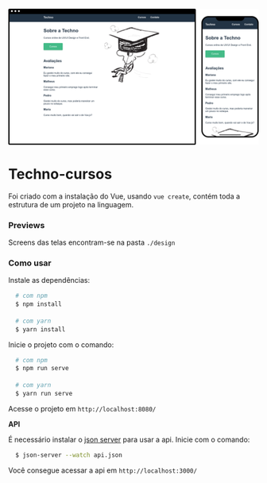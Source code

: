 ![banner](https://raw.githubusercontent.com/lucianesantcs/origamid-vue/master/techno-cursos/design/mockup.png)

# Techno-cursos

Foi criado com a instalação do Vue, usando `vue create`, contém toda a estrutura de um projeto na linguagem.

### Previews

Screens das telas encontram-se na pasta `./design`

### Como usar

Instale as dependências:

```sh
  # com npm
  $ npm install

  # com yarn
  $ yarn install
```

Inicie o projeto com o comando:

```sh
  # com npm
  $ npm run serve

  # com yarn
  $ yarn run serve
```

Acesse o projeto em `http://localhost:8080/`

**API**

É necessário instalar o <a href="">json server</a> para usar a api.
Inicie com o comando:

```sh
  $ json-server --watch api.json
```

Você consegue acessar a api em `http://localhost:3000/`
